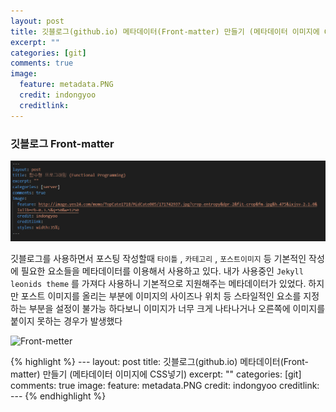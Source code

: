```yaml
---
layout: post
title: 깃블로그(github.io) 메타데이터(Front-matter) 만들기 (메타데이터 이미지에 CSS넣기)
excerpt: ""
categories: [git]
comments: true
image:
  feature: metadata.PNG
  credit: indongyoo
  creditlink: 
---
```



### 깃블로그 Front-matter


![Front-metter](/img/예시.PNG) 

깃블로그를 사용하면서 포스팅 작성할때 `타이틀` , `카테고리` , `포스트이미지` 등 기본적인 작성에 필요한 요소들을 메타데이터를 이용해서 사용하고 있다. 내가 사용중인 `Jekyll leonids theme` 를 가져다 사용하니 기본적으로 지원해주는 메타데이터가 있었다. 하지만 포스트 이미지를 올리는 부분에 이미지의 사이즈나 위치 등 스타일적인 요소를 지정하는 부분을 설정이 불가능 하다보니 이미지가 너무 크게 나타나거나 오른쪽에 이미지를 붙이지 못하는 경우가 발생했다 



![Front-metter](/img/예시2.PNG)

{% highlight %}
    ---
        layout: post
        title: 깃블로그(github.io) 메타데이터(Front-matter) 만들기 (메타데이터 이미지에 CSS넣기)
        excerpt: ""
        categories: [git]
        comments: true
        image:
        feature: metadata.PNG
        credit: indongyoo
        creditlink: 
    ---
{% endhighlight %}